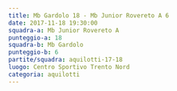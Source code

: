 ```yaml
---
title: Mb Gardolo 18 - Mb Junior Rovereto A 6
date: 2017-11-18 19:30:00
squadra-a: Mb Junior Rovereto A
punteggio-a: 18
squadra-b: Mb Gardolo
punteggio-b: 6
partite/squadra: aquilotti-17-18
luogo: Centro Sportivo Trento Nord
categoria: aquilotti
---
```

